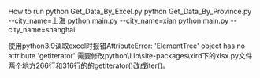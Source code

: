 How to run
python Get_Data_By_Excel.py
python Get_Data_By_Province.py --city_name=上海
python main.py --city_name=xian
python main.py --city_name=shanghai

使用python3.9读取excel时报错AttributeError: 'ElementTree' object has no attribute 'getiterator'
需要修改python\Lib\site-packages\xlrd下的xlsx.py文件两个地方266行和316行的的getiterator()改成iter()。